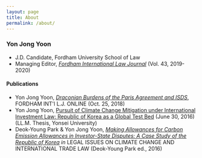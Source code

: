```yaml
---
layout: page
title: About
permalink: /about/
---
```


### Yon Jong Yoon

- J.D. Candidate, Fordham University School of Law
- Managing Editor, [*Fordham International Law Journal*](https://www.fordhamilj.org/) (Vol. 43, 2019-2020)

#### Publications

- Yon Jong Yoon, *[Draconian Burdens of the Paris Agreement and ISDS](https://www.fordhamilj.org/iljonline/2018/10/25/draconian-burdens-of-the-paris-agreement-and-isds)*, FORDHAM INT'l L.J. ONLINE (Oct. 25, 2018)
- Yon Jong Yoon, [Pursuit of Climate Change Mitigation under International Investment Law: Republic of Korea as a Global Test Bed](https://papers.ssrn.com/sol3/papers.cfm?abstract_id=2921787) (June 30, 2016) (LL.M. Thesis, Yonsei University)
- Deok-Young Park & Yon Jong Yoon, *[Making Allowances for Carbon Emission Allowances in Investor-State Disputes: A Case Study of the Republic of Korea](http://link.springer.com/chapter/10.1007%2F978-3-319-29322-6_6) in* LEGAL ISSUES ON CLIMATE CHANGE AND INTERNATIONAL TRADE LAW (Deok-Young Park ed., 2016)
